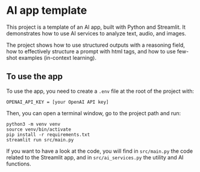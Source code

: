 # AI app template

This project is a template of an AI app, built with Python and Streamlit. It demonstrates how to use AI services to analyze text, audio, and images.

The project shows how to use structured outputs with a reasoning field, how to effectively structure a prompt with html tags, and how to use few-shot examples (in-context learning).


## To use the app

To use the app, you need to create a `.env` file at the root of the project with:
```
OPENAI_API_KEY = [your OpenAI API key]
```

Then, you can open a terminal window, go to the project path and run:
```
python3 -m venv venv
source venv/bin/activate
pip install -r requirements.txt
streamlit run src/main.py
```

If you want to have a look at the code, you will find in `src/main.py` the code related to the Streamlit app, and in `src/ai_services.py` the utility and AI functions.
